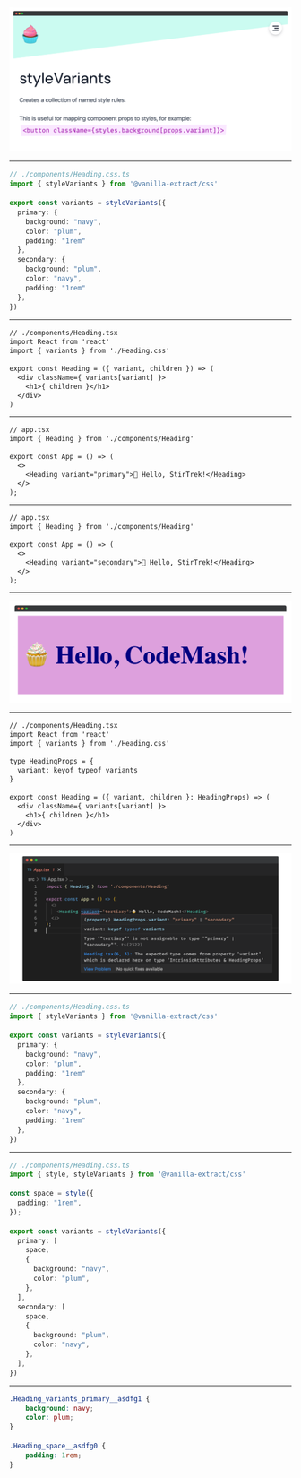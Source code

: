 
<img src="/assets/ve-stylevariants.png"/>

<!-- So, with just those 2 functions, you can do most things you could with css-modules or any other tooling. So now we'll see where vanilla-extract starts to really shine.

Let's look at this styleVariants function, which creates a collection of named style rules.

This is really helpful is you want to change a set of styles based on a single prop.
 -->

---

```ts {1|2|4|5-9|10-14|all}
// ./components/Heading.css.ts
import { styleVariants } from '@vanilla-extract/css'

export const variants = styleVariants({
  primary: {
    background: "navy",
    color: "plum",
    padding: "1rem"
  },
  secondary: {
    background: "plum",
    color: "navy",
    padding: "1rem"
  },
})
```

<!-- Back in my Heading.css.ts file

click

import styleVariants instead of style

click

export const variants assigned to result of styleVariant function

click

supply a couple keys- primary which will be an object representative of our base CSS

click

then I'll supply a secondary key which will supply the inverse background and color values.

click

I can keep going for any number of variants
-->

---

```tsx {3|5|6}
// ./components/Heading.tsx
import React from 'react'
import { variants } from './Heading.css'

export const Heading = ({ variant, children }) => (
  <div className={ variants[variant] }>
    <h1>{ children }</h1>
  </div>
)
```

<!-- I can then import my variants in my heading component

click

expose a variant prop on my component

click

and use that prop to key which of my variants was requested by the parent component -->

---

```tsx {all|6}
// app.tsx
import { Heading } from './components/Heading'

export const App = () => (
  <>
    <Heading variant="primary">🧁 Hello, StirTrek!</Heading>
  </>
);
```

<!-- So if I go into my app component

click

and supply primary to the variant prop I'll get our base set of styles -->

---

```tsx {6}
// app.tsx
import { Heading } from './components/Heading'

export const App = () => (
  <>
    <Heading variant="secondary">🧁 Hello, StirTrek!</Heading>
  </>
);
```

<!-- If I supply secondary to the variant prop... -->

---

<img src="/assets/header-component-example-variant.png" />

<!-- I'll get the inverse styles I supplied my styleVariants secondary object -->

---

```tsx {5-9}
// ./components/Heading.tsx
import React from 'react'
import { variants } from './Heading.css'

type HeadingProps = {
  variant: keyof typeof variants
}

export const Heading = ({ variant, children }: HeadingProps) => (
  <div className={ variants[variant] }>
    <h1>{ children }</h1>
  </div>
)
```

<!-- What's really cool, is that since I defined this all in TS, I can type my heading component's variant prop using keyof typeof variants

assign that type to my heading component props -->

---

<img src="/assets/ve-ts-error-variant.png" />

<!-- Then if I misspell any of the variants or try to supply a variant that doesn't exist, I'll get that TS feedback telling me I can only use primary or secondary.

Likewise, if I were to end up adding a tertiary key to my styleVariants object, the type of this variant prop on my Heading component would stay up to date, without having to go make that update in my Heading component

It would just become automatically available to the parent component -->

---

```ts {all|8,13}
// ./components/Heading.css.ts
import { styleVariants } from '@vanilla-extract/css'

export const variants = styleVariants({
  primary: {
    background: "navy",
    color: "plum",
    padding: "1rem"
  },
  secondary: {
    background: "plum",
    color: "navy",
    padding: "1rem"
  },
})
```

<!--
Now let's go back to the .css.ts file

click

I'm not a huge fan that we applied the same padding to each variant

We can abstract that to its own class and compose it together in both our primary and secondary variants.
-->

---

```ts {2|4-6|9-15|9-22|12-13,19-20}
// ./components/Heading.css.ts
import { style, styleVariants } from '@vanilla-extract/css'

const space = style({
  padding: "1rem",
});

export const variants = styleVariants({
  primary: [
    space,
    {
      background: "navy",
      color: "plum",
    },
  ],
  secondary: [
    space,
    {
      background: "plum",
      color: "navy",
    },
  ],
})
```

<!-- So if we import style from vanilla extract

click

use it to define a space class with our padding value

click

then instead of having our primary key being just an object of the styles we want,
it'll be an array that composes together that space class that we're getting from the style function as well as the class from the object represeting the primary styles we want

click

We can do that for our secondary key as well

click

now we see that the only properties defined in our variants are those that actually contain differing styles
 -->

---

```css
.Heading_variants_primary__asdfg1 {
    background: navy;
    color: plum;
}

.Heading_space__asdfg0 {
    padding: 1rem;
}
```
<!-- 
This is the CSS that will return for the primary variant of my header component. 

you can see I have one class for my background and color properties and another class for my padding

so you can infer that the styleVariants function is actually returning one class for every item in my primary array instead of duplicating the CSS from the space class our style function created. -->